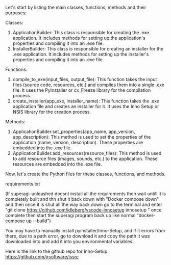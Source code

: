 Let's start by listing the main classes, functions, methods and their purposes:

Classes:
1. ApplicationBuilder: This class is responsible for creating the .exe application. It includes methods for setting up the application's properties and compiling it into an .exe file.
2. InstallerBuilder: This class is responsible for creating an installer for the .exe application. It includes methods for setting up the installer's properties and compiling it into an .exe file.

Functions:
1. compile_to_exe(input_files, output_file): This function takes the input files (source code, resources, etc.) and compiles them into a single .exe file. It uses the PyInstaller or cx_Freeze library for the compilation process.
2. create_installer(app_exe, installer_name): This function takes the .exe application file and creates an installer for it. It uses the Inno Setup or NSIS library for the creation process.

Methods:
1. ApplicationBuilder.set_properties(app_name, app_version, app_description): This method is used to set the properties of the application (name, version, description). These properties are embedded into the .exe file.
2. ApplicationBuilder.add_resources(resource_files): This method is used to add resource files (images, sounds, etc.) to the application. These resources are embedded into the .exe file.

Now, let's create the Python files for these classes, functions, and methods.

requirements.txt

(If superagi-unleashed doesnt install all the requirements then wait untill it is completely built and thn shut it back down with "Docker compose down" and then once it is shut all the way back down go to the terminal and enter "git clone https://github.com/idleberg/vscode-innosetup innosetup
" once complete then start the superagi program back up like normal "docker-compose up --build")

You may have to manually install pyinstaller/Inno-Setup, and if it errors from there, due to a path error, go to download it and copy the path it was downloaded into and add it into you environmental variables.

Here is the link to the github repo for Inno-Setup:
https://github.com/jrsoftware/issrc
